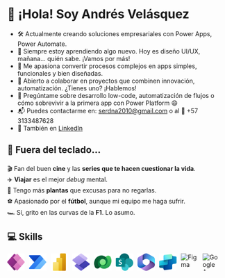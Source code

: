   <h1>👋 ¡Hola! Soy Andrés Velásquez</h1>

<!--
**sirbate/sirbate** is a ✨ _special_ ✨ repository because its `README.md` (this file) appears on your GitHub profile.

Here are some ideas to get you started:

- 🔭 I’m currently working on ...
- 🌱 I’m currently learning ...
- 👯 I’m looking to collaborate on ...
- 🤔 I’m looking for help with ...
- 💬 Ask me about ...
- 📫 How to reach me: ...
- 😄 Pronouns: ...
- ⚡ Fun fact: ...
-->
  <ul>
    <li>🛠️ Actualmente creando soluciones empresariales con Power Apps, Power Automate.</li>
    <li>🌱 Siempre estoy aprendiendo algo nuevo. Hoy es diseño UI/UX, mañana... quién sabe. ¡Vamos por más!</li>
    <li>🎯 Me apasiona convertir procesos complejos en apps simples, funcionales y bien diseñadas.</li>
    <li>🤝 Abierto a colaborar en proyectos que combinen innovación, automatización. ¿Tienes uno? ¡Hablemos!</li>
    <li>💬 Pregúntame sobre desarrollo low-code, automatización de flujos o cómo sobrevivir a la primera app con Power Platform 😄</li>
    <li>📬 Puedes contactarme en: <a href="mailto:serdna2010@gmail.com">serdna2010@gmail.com</a> o al 📱 +57 3133487628</li>
    <li>🔗 También en <a href="https://www.linkedin.com/in/andresvelasquezb/" target="_blank">LinkedIn</a></li>
  </ul>
<!-- Hero Section
-->
<h2>🧃 Fuera del teclado...</h2>
<ul style="list-style: none; padding-left: 0; line-height: 1.8;">


  <li>🎬 Fan del buen <strong>cine</strong> y las <strong>series que te hacen cuestionar la vida</strong>.</li>
  <li>✈️ <strong>Viajar</strong> es el mejor <em>debug</em> mental.</li>
  <li>🌱 Tengo más <strong>plantas</strong> que excusas para no regarlas.</li>
  <li>⚽ Apasionado por el <strong>fútbol</strong>, aunque mi equipo me haga sufrir.</li>
  <li>🏎️ Sí, grito en las curvas de la <strong>F1</strong>. Lo asumo.</li>
</ul>


<h2>💻 Skills</h2>


<!--- **Languages**:-->

<!-- Power Platform Stack -->
<div style="display: flex; gap: 10px; align-items: center; flex-wrap: wrap; margin-top: 1rem;">
  <!-- Power Platform Core -->
  <img src="assets/PowerApps_scalable.svg" width="40" height="40" alt="Power Apps" />
  <img src="assets/PowerAutomate_scalable.svg" width="40" height="40" alt="Power Automate" />
  <img src="assets/PowerBI_scalable.svg" width="40" height="40" alt="Power BI" />
  <img src="assets/PowerPages_scalable.svg" width="40" height="40" alt="Power Pages" />

  <!-- Ecosistema / Infraestructura -->
  <img src="assets/Dataverse_scalable.svg" width="40" height="40" alt="Dataverse" />
  <img src="assets/Sharepoint_scalable.png" width="40" height="40" alt="SharePoint" />
  <img src="assets/Office_scalable.svg" width="40" height="40" alt="Microsoft 365 / Office" />

  <!-- IA & Extensiones -->
  <img src="assets/CopilotStudio_scalable.svg" width="40" height="40" alt="Copilot Studio" />

  <!-- Creatividad & Automatización externa -->
  <img src="https://upload.wikimedia.org/wikipedia/commons/3/33/Figma-logo.svg" width="40" height="40" alt="Figma" />
  <img src="https://upload.wikimedia.org/wikipedia/commons/2/2f/Google_Apps_Script.svg" width="40" height="40" alt="Google Apps Script" />
</div>





